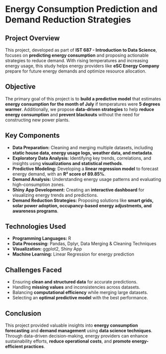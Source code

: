 # **Energy Consumption Prediction and Demand Reduction Strategies**

## **Project Overview**
This project, developed as part of **IST 687 - Introduction to Data Science**, focuses on **predicting energy consumption** and proposing actionable strategies to reduce demand. With rising temperatures and increasing energy usage, this study helps energy providers like **eSC Energy Company** prepare for future energy demands and optimize resource allocation.

## **Objective**
The primary goal of this project is to **build a predictive model** that estimates **energy consumption for the month of July** if temperatures were **5 degrees warmer**. Additionally, we propose **data-driven strategies** to help **reduce energy consumption** and **prevent blackouts** without the need for constructing new power plants.

## **Key Components**
- **Data Preparation:** Cleaning and merging multiple datasets, including **static house data, energy usage logs, weather data, and metadata**.
- **Exploratory Data Analysis:** Identifying key trends, correlations, and insights using **visualizations and statistical methods**.
- **Predictive Modeling:** Developing a **linear regression model** to forecast energy demand, with an **R² score of 89.85%**.
- **Demand Analysis:** Understanding energy usage patterns and evaluating high-consumption zones.
- **Shiny App Development:** Creating an **interactive dashboard** for visualizing energy trends and predictions.
- **Demand Reduction Strategies:** Proposing solutions like **smart grids, solar power adoption, occupancy-based energy adjustments, and awareness programs**.

## **Technologies Used**
- **Programming Languages:** R
- **Data Processing:** Pandas, Dplyr, Data Merging & Cleaning Techniques
- **Visualization:** ggplot2, Shiny App
- **Machine Learning:** Linear Regression for energy prediction

## **Challenges Faced**
- Ensuring **clean and structured data** for accurate predictions.
- Handling **missing values** and inconsistencies across datasets.
- Balancing **computational efficiency** while merging large datasets.
- Selecting an **optimal predictive model** with the best performance.

## **Conclusion**
This project provided valuable insights into **energy consumption forecasting** and **demand management** using **data science techniques**. Through data-driven decision-making, energy providers can enhance sustainability efforts, **reduce operational costs**, and **promote energy-efficient practices**.


